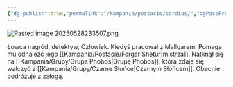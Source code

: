 ```yaml
---
{"dg-publish":true,"permalink":"/kampania/postacie/cordius/","dgPassFrontmatter":true}
---
```


![Pasted image 20250528233507.png](/img/user/6%20Obrazy/Pasted%20image%2020250528233507.png)

Łowca nagród, detektyw, Człowiek. Kiedyś pracował z Mallgarem. Pomaga mu odnaleźć jego [[Kampania/Postacie/Forgar Shetur\|mistrza]]. Natknął się na [[Kampania/Grupy/Grupa Phobos\|Grupę Phobos]], która zdaje się walczyć z [[Kampania/Grupy/Czarne Słońce\|Czarnym Słońcem]]. Obecnie podróżuje z załogą.